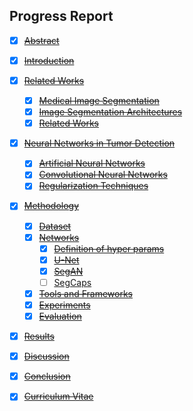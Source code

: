 ## Progress Report

- [x] [~~Abstract~~](00-init/abstract.tex)

- [x] [~~Introduction~~](01-introduction/body.tex)

- [x] [~~Related Works~~](02-related-works/body.tex)
    - [x] [~~Medical Image Segmentation~~](02-related-works/medical-imaging-techniques.tex)
    - [x] [~~Image Segmentation Architectures~~](02-related-works/image-segmentation-architectures.tex)
    - [x] [~~Related Works~~](02-related-works/related-works.tex)

- [x] [~~Neural Networks in Tumor Detection~~](03-neural-networks-in-tumor-detection/body.tex)
    - [x] [~~Artificial Neural Networks~~](03-neural-networks-in-tumor-detection/artificial-neural-networks.tex)
    - [x] [~~Convolutional Neural Networks~~](03-neural-networks-in-tumor-detection/convolutional-neural-networks.tex)
    - [x] [~~Regularization Techniques~~](03-neural-networks-in-tumor-detection/regularization-techniques.tex)

- [x] [~~Methodology~~](04-methodology/body.tex)
    - [x] [~~Dataset~~](04-methodology/dataset.tex)
    - [x] [~~Networks~~](04-methodology)
        - [x] [~~Definition of hyper params~~](04-methodology/)    
        - [x] [~~U-Net~~](04-methodology/unet.tex)    
        - [x] [~~SegAN~~](04-methodology/segan.tex)    
        - [ ] [SegCaps](04-methodology/segcaps.tex)    
    - [x] [~~Tools and Frameworks~~](04-methodology/tools-and-frameworks.tex)
    - [x] [~~Experiments~~](04-methodology/experiments.tex)
    - [x] [~~Evaluation~~](04-methodology/evaluation.tex)

- [x] [~~Results~~](05-results/body.tex)

- [x] [~~Discussion~~](06-discussion/body.tex)

- [x] [~~Conclusion~~](07-conclusion/body.tex)

- [x] [~~Curriculum Vitae~~](00-init/vita.tex)